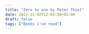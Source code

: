 ```yaml
---
title: "Zero to one by Peter Thiel"
date: 2022-11-02T12:03:56+01:00
draft: false
tags: ["Books i've read"]
---
```


